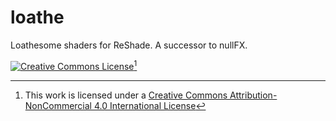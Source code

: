 # loathe
Loathesome shaders for ReShade. A successor to nullFX.

[![Creative Commons License](https://i.creativecommons.org/l/by-nc/4.0/80x15.png)][license][^1]

[license]: http://creativecommons.org/licenses/by-nc/4.0/
[^1]: This work is licensed under a [Creative Commons Attribution-NonCommercial 4.0 International License][license]
